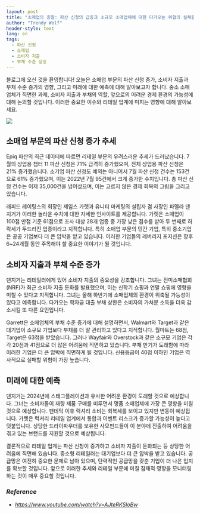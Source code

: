 ```yaml
---
layout: post
title: "소매업의 종말: 파산 신청의 급증과 소규모 소매업체에 대한 다가오는 위협의 실체를 밝히다 "
author: "Trendy Wolf"
header-style: text
lang: en
tags:
  - 파산 신청
  - 소매업
  - 소비자 지출
  - 부채 수준 상승
---
```


블로그에 오신 것을 환영합니다! 오늘은 소매업 부문의 파산 신청 증가, 소비자 지출과 부채 수준 증가의 영향, 그리고 미래에 대한 예측에 대해 알아보고자 합니다. 중소 소매업체가 직면한 과제, 소비자 지출과 부채의 역할, 앞으로의 어려운 경제 환경의 가능성에 대해 논의할 것입니다. 이러한 중요한 이슈와 리테일 업계에 미치는 영향에 대해 알아보세요. 

<img
    src="https://i.ytimg.com/vi/AJteRKSloBw/hqdefault.jpg"
/>






## 소매업 부문의 파산 신청 증가 추세

Epiq 파산의 최근 데이터에 따르면 리테일 부문의 우려스러운 추세가 드러났습니다. 7월의 상업용 챕터 11 파산 신청은 71% 급격히 증가했으며, 전체 상업용 파산 신청은 21% 증가했습니다. 소기업 파산 신청도 예외는 아니어서 7월 파산 신청 건수는 153건으로 61% 증가했으며, 이는 2022년 7월 95건에서 크게 증가한 수치입니다. 총 파산 신청 건수는 이제 35,000건을 넘어섰으며, 이는 고르지 않은 경제 회복의 그림을 그리고 있습니다.

래피드 레이팅스의 회장인 제임스 가렛과 유니티 마케팅의 설립자 겸 사장인 파멜라 댄지거가 이러한 놀라운 수치에 대한 자세한 인사이트를 제공합니다. 가렛은 소매업이 100점 만점 기준 61점으로 조사 대상 28개 업종 중 가장 낮은 점수를 받아 두 번째로 하락세가 두드러진 업종이라고 지적합니다. 특히 소매업 부문의 민간 기업, 특히 중소기업은 공공 기업보다 더 큰 압박을 받고 있습니다. 이러한 기업들의 레버리지 포지션은 향후 6~24개월 동안 주목해야 할 중요한 이야기가 될 것입니다. 



## 소비자 지출과 부채 수준 증가

댄지거는 리테일러에게 있어 소비자 지출의 중요성을 강조합니다. 그녀는 전미소매협회(NRF)가 최근 소비자 지출 둔화를 발표했으며, 이는 신학기 쇼핑과 연말 쇼핑에 영향을 미칠 수 있다고 지적합니다. 그녀는 올해 하반기에 소매업체의 환경이 위축될 가능성이 있다고 예측합니다. 다가오는 학자금 대출 부채 상환은 소비자의 가처분 소득을 더욱 감소시킬 또 다른 요인입니다.

Garrett은 소매업체의 부채 수준 증가에 대해 설명하면서, Walmart와 Target과 같은 대기업이 소규모 기업보다 부채를 더 잘 관리하고 있다고 지적합니다. 월마트는 68점, Target은 63점을 받았습니다. 그러나 Wayfair와 Overstock과 같은 소규모 기업은 각각 20점과 41점으로 더 많은 어려움에 직면하고 있습니다. 부채 만기가 도래함에 따라 이러한 기업은 더 큰 압박에 직면하게 될 것입니다. 신용등급이 40점 이하인 기업은 역사적으로 실패할 위험이 가장 높습니다. 



## 미래에 대한 예측

댄지거는 2024년에 스태그플레이션과 유사한 어려운 환경이 도래할 것으로 예상합니다. 그녀는 소비자들이 재량 제품 구매를 미루면서 명품 소매업체에 가장 큰 영향을 미칠 것으로 예상합니다. 팬데믹 이후 럭셔리 소비는 회복세를 보이고 있지만 변동이 예상됩니다. 가렛은 럭셔리 리테일 업계에서 통합과 이벤트 리스크가 증가할 가능성이 높다고 덧붙입니다. 상당한 드라이파우더를 보유한 사모펀드들이 이 분야에 진출하여 어려움을 겪고 있는 브랜드를 지원할 것으로 예상됩니다.

결론적으로 리테일 업계는 파산 신청이 증가하고 소비자 지출이 둔화되는 등 상당한 어려움에 직면해 있습니다. 중소형 리테일러는 대기업보다 더 큰 압박을 받고 있습니다. 공급망은 여전히 중요한 문제로 남아 있으며, 탄력적인 공급망을 갖춘 기업이 더 나은 입지를 확보할 것입니다. 앞으로 이러한 추세와 리테일 부문에 미칠 잠재적 영향을 모니터링하는 것이 매우 중요할 것입니다. 


### _Reference_
- _https://www.youtube.com/watch?v=AJteRKSloBw_

